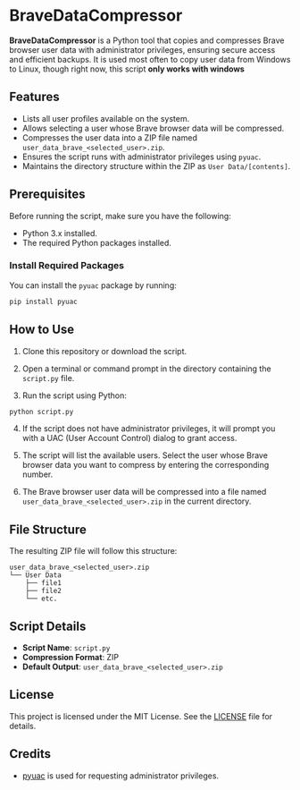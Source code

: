 # BraveDataCompressor

**BraveDataCompressor** is a Python tool that copies and compresses Brave browser user data with administrator privileges, ensuring secure access and efficient backups. It is used most often to copy user data from Windows to Linux, though right now, this script **only works with windows**

## Features

- Lists all user profiles available on the system.
- Allows selecting a user whose Brave browser data will be compressed.
- Compresses the user data into a ZIP file named `user_data_brave_<selected_user>.zip`.
- Ensures the script runs with administrator privileges using `pyuac`.
- Maintains the directory structure within the ZIP as `User Data/[contents]`.

## Prerequisites

Before running the script, make sure you have the following:

- Python 3.x installed.
- The required Python packages installed.

### Install Required Packages

You can install the `pyuac` package by running:

```bash
pip install pyuac
```

## How to Use

1. Clone this repository or download the script.

2. Open a terminal or command prompt in the directory containing the `script.py` file.

3. Run the script using Python:

```bash
python script.py
```

4. If the script does not have administrator privileges, it will prompt you with a UAC (User Account Control) dialog to grant access.

5. The script will list the available users. Select the user whose Brave browser data you want to compress by entering the corresponding number.

6. The Brave browser user data will be compressed into a file named `user_data_brave_<selected_user>.zip` in the current directory.

## File Structure

The resulting ZIP file will follow this structure:

```
user_data_brave_<selected_user>.zip
└── User Data
    ├── file1
    ├── file2
    └── etc.
```

## Script Details

- **Script Name**: `script.py`
- **Compression Format**: ZIP
- **Default Output**: `user_data_brave_<selected_user>.zip`

## License

This project is licensed under the MIT License. See the [LICENSE](LICENSE) file for details.

## Credits

- [pyuac](https://pypi.org/project/pyuac/) is used for requesting administrator privileges.
